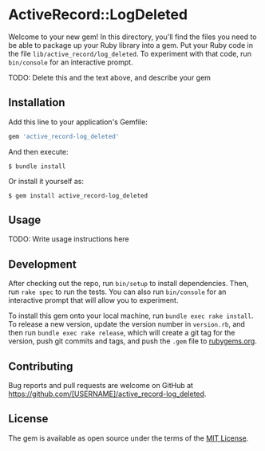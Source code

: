 # ActiveRecord::LogDeleted

Welcome to your new gem! In this directory, you'll find the files you need to be able to package up your Ruby library into a gem. Put your Ruby code in the file `lib/active_record/log_deleted`. To experiment with that code, run `bin/console` for an interactive prompt.

TODO: Delete this and the text above, and describe your gem

## Installation

Add this line to your application's Gemfile:

```ruby
gem 'active_record-log_deleted'
```

And then execute:

    $ bundle install

Or install it yourself as:

    $ gem install active_record-log_deleted

## Usage

TODO: Write usage instructions here

## Development

After checking out the repo, run `bin/setup` to install dependencies. Then, run `rake spec` to run the tests. You can also run `bin/console` for an interactive prompt that will allow you to experiment.

To install this gem onto your local machine, run `bundle exec rake install`. To release a new version, update the version number in `version.rb`, and then run `bundle exec rake release`, which will create a git tag for the version, push git commits and tags, and push the `.gem` file to [rubygems.org](https://rubygems.org).

## Contributing

Bug reports and pull requests are welcome on GitHub at https://github.com/[USERNAME]/active_record-log_deleted.


## License

The gem is available as open source under the terms of the [MIT License](https://opensource.org/licenses/MIT).
